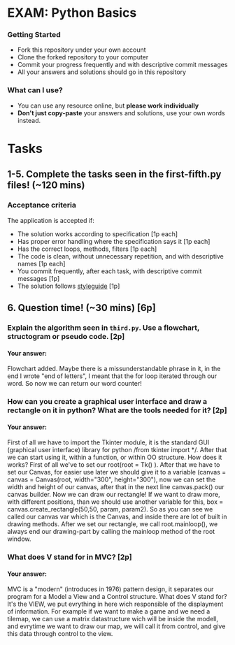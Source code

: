 # EXAM: Python Basics

### Getting Started
 - Fork this repository under your own account
 - Clone the forked repository to your computer
 - Commit your progress frequently and with descriptive commit messages
 - All your answers and solutions should go in this repository

### What can I use?
- You can use any resource online, but **please work individually**
- **Don't just copy-paste** your answers and solutions, use your own words instead.


# Tasks
## 1-5. Complete the tasks seen in the first-fifth.py files! (~120 mins)
### Acceptance criteria
The application is accepted if:
- The solution works according to specification [1p each]
- Has proper error handling where the specification says it [1p each]
- Has the correct loops, methods, filters [1p each]
- The code is clean, without unnecessary repetition, and with descriptive names [1p each]
- You commit frequently, after each task, with descriptive commit messages [1p]
- The solution follows [styleguide](https://github.com/greenfox-academy/teaching-materials/blob/master/styleguide/python.md) [1p]

## 6. Question time! (~30 mins) [6p]

### Explain the algorithm seen in `third.py`. Use a flowchart, structogram or pseudo code. [2p]
#### Your answer:
Flowchart added.
Maybe there is a missunderstandable phrase in it, in the end I wrote "end of letters", I meant that the for loop iterated through our word. So now we can return our word counter!

### How can you create a graphical user interface and draw a rectangle on it in python? What are the tools needed for it? [2p]
#### Your answer:
First of all we have to import the Tkinter module, it is the standard GUI (graphical user interface) library for python /from tkinter import */. After that we can start using it, within a function, or within OO structure. How does it works? First of all we've to set our root(root = Tk() ). After that we have to set our Canvas, for easier use later we should give it to a variable (canvas = canvas = Canvas(root, width="300", height="300"), now we can set the width and height of our canvas, after that in the next line canvas.pack() our canvas builder. 
Now we can draw our rectangle! If we want to draw more, with different positions, than we should use another variable for this, box = canvas.create_rectangle(50,50, param, param2). So as you can see we called our canvas var which is the Canvas, and inside there are lot of built in drawing methods. After we set our rectangle, we call root.mainloop(), we always end our drawing-part by calling the mainloop method of the root window.

### What does V stand for in MVC? [2p]
#### Your answer:
MVC is a "modern" (introduces in 1976) pattern design, it separates our program for a Model a View and a Control structure. What does V stand for? It's the VIEW, we put evrything in here wich responsible of the displayment of information. For example if we want to make a game and we need a tilemap, we can use a matrix datastructure wich will be inside the modell, and evrytime we want to draw our map, we will call it from control, and give this data through control to the view.